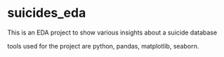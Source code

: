 # suicides_eda
This is an EDA project to show various insights about a suicide database

tools used for the project are python, pandas, matplotlib, seaborn.
